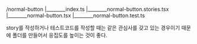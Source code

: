 <!-- prettier-ignore -->
/normal-button
  |________index.ts
  |________normal-button.stories.tsx
  |________normal-button.tsx
  |________normal-button.test.ts

story를 작성하거나 테스트코드를 작성할 때는
같은 관심사를 갖고 있는 경우이기 때문에 폴더를 만들어서 응집도를 높이는 것이 좋다.
